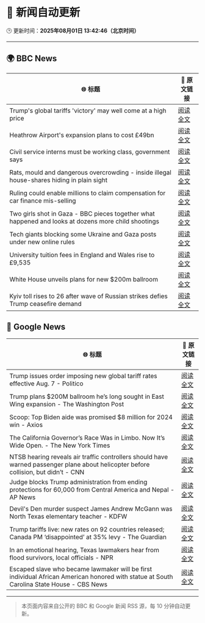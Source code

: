 # 🧠 新闻自动更新

🕒 更新时间：**2025年08月01日 13:42:46（北京时间）**

---

## 🌍 BBC News

| 🌐 标题 | 🔗 原文链接 |
|--------|-------------|
| Trump's global tariffs 'victory' may well come at a high price | [阅读全文](https://www.bbc.com/news/articles/c0l6g13rlwko?at_medium=RSS&at_campaign=rss) |
| Heathrow Airport's expansion plans to cost £49bn | [阅读全文](https://www.bbc.com/news/articles/cj6yz77nlw4o?at_medium=RSS&at_campaign=rss) |
| Civil service interns must be working class, government says | [阅读全文](https://www.bbc.com/news/articles/c3ez3v9v8jqo?at_medium=RSS&at_campaign=rss) |
| Rats, mould and dangerous overcrowding - inside illegal house-shares hiding in plain sight | [阅读全文](https://www.bbc.com/news/articles/c04r7l455zeo?at_medium=RSS&at_campaign=rss) |
| Ruling could enable millions to claim compensation for car finance mis-selling | [阅读全文](https://www.bbc.com/news/articles/c8j1jkyjl1xo?at_medium=RSS&at_campaign=rss) |
| Two girls shot in Gaza - BBC pieces together what happened and looks at dozens more child shootings | [阅读全文](https://www.bbc.com/news/videos/cjelp738zd7o?at_medium=RSS&at_campaign=rss) |
| Tech giants blocking some Ukraine and Gaza posts under new online rules | [阅读全文](https://www.bbc.com/news/articles/cj3l0e4vr0ko?at_medium=RSS&at_campaign=rss) |
| University tuition fees in England and Wales rise to £9,535 | [阅读全文](https://www.bbc.com/news/articles/cwyegp0dnq9o?at_medium=RSS&at_campaign=rss) |
| White House unveils plans for new $200m ballroom | [阅读全文](https://www.bbc.com/news/articles/c2l7dey54zjo?at_medium=RSS&at_campaign=rss) |
| Kyiv toll rises to 26 after wave of Russian strikes defies Trump ceasefire demand | [阅读全文](https://www.bbc.com/news/articles/ce930z8g9mvo?at_medium=RSS&at_campaign=rss) |

## 📰 Google News

| 🌐 标题 | 🔗 原文链接 |
|--------|-------------|
| Trump issues order imposing new global tariff rates effective Aug. 7 - Politico | [阅读全文](https://news.google.com/rss/articles/CBMilgFBVV95cUxOSkR1aUZHdGVUYWZVeE93MXBVempOSDVWTUxVTzVCc1h6dXlHUFNHcnlONXl3Z28yMG5NRnhTRHBkRnJyMGJkWnA4NWphd3N0OU45R3JzbUJFRzduNkc4eExfVFJCalNwenZiUEktaXhQdHNMUlN6X2syNXUxVGlFUHc1cWIwNUNqaXBiM0NaaWo4UzF0a2c?oc=5) |
| Trump plans $200M ballroom he’s long sought in East Wing expansion - The Washington Post | [阅读全文](https://news.google.com/rss/articles/CBMijgFBVV95cUxQRXdoRlBfSmtSYjlQZHRXMUlMclMtU2N5VDBIc3RvSEtPbjhyWG0xWGJVM3oxVzhjVWpERGdlU1JJMFdJRmpUVlNjYnJJb21IbzBqX3VlcWhZMl9yRmlXb0x4blJLRVVaN2F6UVNiTUxCVHlKQklBR19YTXRwRTN1dXpzR3pVaXRCTVh4cmtR?oc=5) |
| Scoop: Top Biden aide was promised $8 million for 2024 win - Axios | [阅读全文](https://news.google.com/rss/articles/CBMiiAFBVV95cUxQYVljbzF1VTRZVlBwNzV5aEE5cnZKRDE0YlByZHR2QUFnYU9rZjBRY0xMT3JZSjFxQmFNWmptTS1uUjJIUVJNRnBlT0J0ZDJ6OWJnYmk2SHZnRl9JLXJNN1VQdVFqRjB6Q1RsVmlkM2x3eEdDWWRHTjYwT1hYd1g4UlJlUkNERkRJ?oc=5) |
| The California Governor’s Race Was in Limbo. Now It’s Wide Open. - The New York Times | [阅读全文](https://news.google.com/rss/articles/CBMigAFBVV95cUxORjZUbzhIeERKU2Q0TktMYkpGVHUtdmtHaWo0dkhkWlJnLXVMdUZHWC0tRUNteFpDRHZTcmFoYllMYUZ0d3hTMTJfTjlLMllTNEJEZDRjVmtfaHFIYS01QUJQUVZqZ0RGcmhnTG9CNEdtYzA5dFN2UV90Q0xMenBfaw?oc=5) |
| NTSB hearing reveals air traffic controllers should have warned passenger plane about helicopter before collision, but didn’t - CNN | [阅读全文](https://news.google.com/rss/articles/CBMicEFVX3lxTE5kV01CRldsZlVsMFdjajIxVjZHdlBSaHl2T0diU1h1NzVGaW8zT3ZuWGZrdVVwbnE5X09lSmRmMlI2OHVqVURBS3pTdjAxRXZRZGtrbVNRZGJaS2lORjZnTi1lYlUzZWdHZXlOazJoZlXSAXZBVV95cUxNR0syUzc3R3NlTURUT3JhRmlXNU9xWTZLT1dxRVB5R0F4ZklWVXhoSF9rZS1OZVR4ajdfeUVNM3R0a3R3SzNEMmFSTjZ4V3FOaGZ3d2gzV1ZNZl9kWWxwZ29oNVRyRUx2VHBSZXNZRlNNektNOFRB?oc=5) |
| Judge blocks Trump administration from ending protections for 60,000 from Central America and Nepal - AP News | [阅读全文](https://news.google.com/rss/articles/CBMioAFBVV95cUxOdl8ySzZXV3puMktJdHFKY0pyZlI4ai1zMVkweU95dUJuREc2WVhCUzM0WXZYTlkzNUMwNWUtZ2dSUENXUmgyWGdNN3lYNlRaeFBXaElFNXJ0c0d3TUktQm5fYVo2NkR3emFDdDBJb0VxSEtUOWdkdGVzd1ItbmE0UFZNM1ZtVk16WUc1VWZEQ3I4TVNlT1VULWxoekxUbUhu?oc=5) |
| Devil's Den murder suspect James Andrew McGann was North Texas elementary teacher - KDFW | [阅读全文](https://news.google.com/rss/articles/CBMiigFBVV95cUxQcU1sVUJIWjBybk9EYVJ0eWloMTdZTjdjM29TX2dsSXFiMWVZeVFTV0tKU0pCWHhzSWZvUWJCUmtUMTFhNjBGSG11dVRNTkYzWThfWG1FdWdua1g4cmFNMEhRV2hybXdiUGl6d3A5Z0lzbmFVSE5BRTh3Nk10eW8zdG00YzNtellPWEHSAY8BQVVfeXFMT25oclptSHBUeFd3cllxYmVrSDZFbTZMZWsxOEJKRkZkbENMTzNpcVVvQTZUeUNISlNRZjdGMW9aN1FjRjNZTVRFYzdBRmpTODAwZVFvOHFzdnEyUFVtTnI5VVY0cml5RW1TNmpxSGdqcVNDb0JwYWhfY0RyRXlNeGlENmdVOU1UY0lxUjZFRzQ?oc=5) |
| Trump tariffs live: new rates on 92 countries released; Canada PM ‘disappointed’ at 35% levy - The Guardian | [阅读全文](https://news.google.com/rss/articles/CBMixAFBVV95cUxPaDE0TVpzandSYkNFbmZDQUF6S1dPNTYyZzJibS1wbG92N2o4UjZKZGdQZHl6cGxCWXVKeEhmckxINkVFQzdYOUNOX3paUTRoT2pYaFkxQ1NBbkJTOS12cXpldG5jcGJvTzBXVWhEQmV4VF85REw2YU95TmpZV0VQLVVOcUFzQVJ6RzVLTzRvNlVwQWxYTHlzb2U1aENzTG9QRnZhenFUZEdTVjA5VFhmeWpfeXdKSFc1aE9xaDBDRVNlVUZw?oc=5) |
| In an emotional hearing, Texas lawmakers hear from flood survivors, local officials - NPR | [阅读全文](https://news.google.com/rss/articles/CBMixAFBVV95cUxPdnBBdDd2S0VJemcwZXByWXlneHVCZnU3dVk0aHg4R0VXOHZlTUhIR2lZV1dCbnNqNGlCal9KTGFiNmtqMXBSZE02UzZpc2RqVVBydUd3TlhrN0ltc3otOWtZUWQ3SWFweW01NzdNUEVfMXBIdExzVlVJS3hzYTM5N2Qxdk5sUHR3Q1dXOHJQMnd5WGRNRnVQdm5fMHpzcndnX3czWjM0Nm01ZVdRQURKWldWS1Y2c3UyX3BmZUI3Ti1lbG1m?oc=5) |
| Escaped slave who became lawmaker will be first individual African American honored with statue at South Carolina State House - CBS News | [阅读全文](https://news.google.com/rss/articles/CBMic0FVX3lxTFA2MzUxc1NNTk1xdm5TQVFjUUFUNjQ0OW44R0pBQXJ5UWhfS3RVWnRKY0hhdnR3YVlHOERlNDdlNkxWX3ZNVG1VOE9XaDZFRWxqX2NnXzRvWTBGcTdMRVZsQkliYVVGVXFYb1BtUk5VZEpnSW_SAXhBVV95cUxPdmxPSWFDeWZvLS1iUDNWbHVKM3dXeVVMaThWcGwyTWFUT01OTWJCNlRCYzBZTmwyRDJDcEU4ZW9GS0lsZ3hzaDg5d2UtbEFPNWRCc1lJMDhVQnVLMjUwSGp2NVp3R3BlYTJ0bXB3VHZIQkZlaW5jc1M?oc=5) |

---
> 本页面内容来自公开的 BBC 和 Google 新闻 RSS 源，每 10 分钟自动更新。